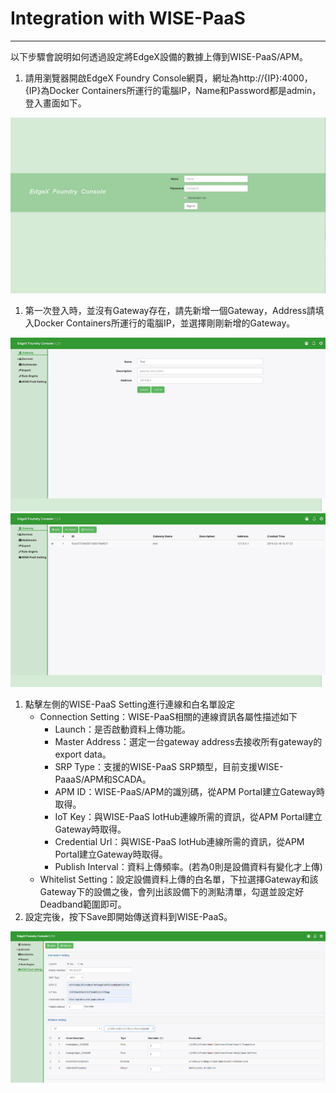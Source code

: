 # Integration with WISE-PaaS

---

以下步驟會說明如何透過設定將EdgeX設備的數據上傳到WISE-PaaS/APM。

1. 請用瀏覽器開啟EdgeX Foundry Console網頁，網址為http://{IP}:4000，{IP}為Docker Containers所運行的電腦IP，Name和Password都是admin，登入畫面如下。

![](/assets/login.png)

1. 第一次登入時，並沒有Gateway存在，請先新增一個Gateway，Address請填入Docker Containers所運行的電腦IP，並選擇剛剛新增的Gateway。

![](/assets/gateway1.png)  
![](/assets/gateway2.png)

1. 點擊左側的WISE-PaaS Setting進行連線和白名單設定
   * Connection Setting：WISE-PaaS相關的連線資訊各屬性描述如下
     * Launch：是否啟動資料上傳功能。
     * Master Address：選定一台gateway address去接收所有gateway的export data。
     * SRP Type：支援的WISE-PaaS SRP類型，目前支援WISE-PaaaS/APM和SCADA。
     * APM ID：WISE-PaaS/APM的識別碼，從APM Portal建立Gateway時取得。
     * IoT Key：與WISE-PaaS IotHub連線所需的資訊，從APM Portal建立Gateway時取得。
     * Credential Url：與WISE-PaaS IotHub連線所需的資訊，從APM Portal建立Gateway時取得。
     * Publish Interval：資料上傳頻率。\(若為0則是設備資料有變化才上傳\)
   * Whitelist Setting：設定設備資料上傳的白名單，下拉選擇Gateway和該Gateway下的設備之後，會列出該設備下的測點清單，勾選並設定好Deadband範圍即可。
2. 設定完後，按下Save即開始傳送資料到WISE-PaaS。

![](/assets/complete1.png)

